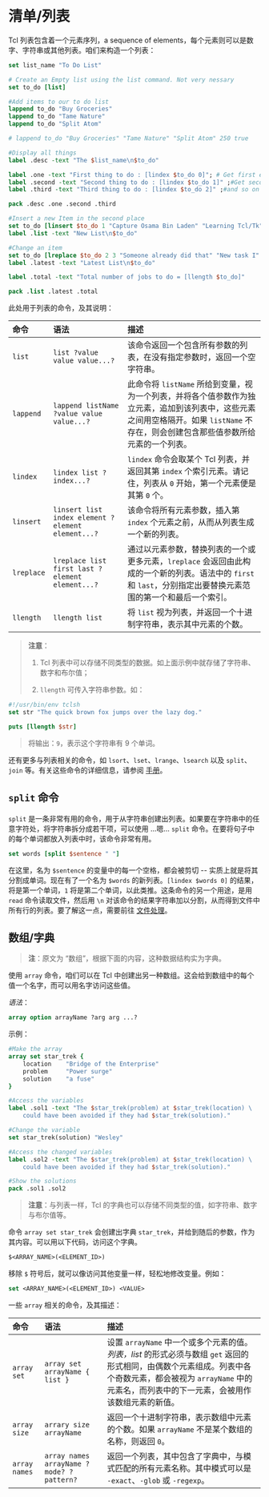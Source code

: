 # 清单/列表

Tcl 列表包含着一个元素序列，a sequence of elements，每个元素则可以是数字、字符串或其他列表。咱们来构造一个列表：


```tcl
set list_name "To Do List"

# Create an Empty list using the list command. Not very nessary
set to_do [list]

#Add items to our to do list
lappend to_do "Buy Groceries"
lappend to_do "Tame Nature"
lappend to_do "Split Atom"

# lappend to_do "Buy Groceries" "Tame Nature" "Split Atom" 250 true

#Display all things
label .desc -text "The $list_name\n$to_do"

label .one -text "First thing to do : [lindex $to_do 0]"; # Get first element
label .second -text "Second thing to do : [lindex $to_do 1]" ;#Get second element
label .third -text "Third thing to do : [lindex $to_do 2]" ;#and so on

pack .desc .one .second .third

#Insert a new Item in the second place
set to_do [linsert $to_do 1 "Capture Osama Bin Laden" "Learning Tcl/Tk"]
label .list -text "New List\n$to_do"

#Change an item
set to_do [lreplace $to_do 2 3 "Someone already did that" "New task I" "Making food"]
label .latest -text "Latest List\n$to_do"

label .total -text "Total number of jobs to do = [llength $to_do]"

pack .list .latest .total
```

此处用于列表的命令，及其说明：


| 命令 | 语法 | 描述 |
| :-- | :-- | :-- |
| `list` | `list ?value value value...?` | 该命令返回一个包含所有参数的列表，在没有指定参数时，返回一个空字符串。|
| `lappend` | `lappend listName ?value value value...?` | 此命令将 `listName` 所给到变量，视为一个列表，并将各个值参数作为独立元素，追加到该列表中，这些元素之间用空格隔开。如果 `listName` 不存在，则会创建包含那些值参数所给元素的一个列表。 |
| `lindex` | `lindex list ?index...?` | `lindex` 命令会取某个 Tcl 列表，并返回其第 `index` 个索引元素。请记住，列表从 `0` 开始，第一个元素便是其第 `0` 个。 |
| `linsert` | `linsert list index element ?element element...?` | 该命令将所有元素参数，插入第 `index` 个元素之前，从而从列表生成一个新的列表。 |
| `lreplace` | `lreplace list first last ?element element...?` | 通过以元素参数，替换列表的一个或更多元素，`lreplace` 会返回由此构成的一个新的列表。语法中的 `first` 和 `last`，分别指定出要替换元素范围的第一个和最后一个索引。 |
| `llength` | `llength list` | 将 `list` 视为列表，并返回一个十进制字符串，表示其中元素的个数。 |

> **注意**：
>
> 1. Tcl 列表中可以存储不同类型的数据。如上面示例中就存储了字符串、数字和布尔值；
>
> 2. `llength` 可传入字符串参数。如：

```tcl
#!/usr/bin/env tclsh
set str "The quick brown fox jumps over the lazy dog."

puts [llength $str]
```

> 将输出：`9`，表示这个字符串有 9 个单词。

还有更多与列表相关的命令，如 `lsort`、`lset`、`lrange`、`lsearch` 以及 `split`、`join` 等。有关这些命令的详细信息，请参阅 [手册](https://tcl.tk/man/tcl8.6.13/TclCmd/list.html)。


## **`split`** 命令

`split` 是一条非常有用的命令，用于从字符串创建出列表。如果要在字符串中的任意字符处，将字符串拆分成若干项，可以使用 ...嗯... `split` 命令。在要将句子中的每个单词都放入列表中时，该命令非常有用。

```tcl
set words [split $sentence " "]
```


在这里，名为 `$sentence` 的变量中的每一个空格，都会被剪切 -- 实质上就是将其分割成单词。现在有了一个名为 `$words` 的新列表。`[lindex $words 0]` 的结果，将是第一个单词，`1` 将是第二个单词，以此类推。这条命令的另一个用途，是用 `read` 命令读取文件，然后用 `\n` 对该命令的结果字符串加以分割，从而得到文件中所有行的列表。要了解这一点，需要前往 [文件处理](./file.md)。


## 数组/字典

> **注**：原文为 “数组”，根据下面的内容，这种数据结构实为字典。

使用 `array` 命令，咱们可以在 Tcl 中创建出另一种数组。这会给到数组中的每个值一个名字，而可以用名字访问这些值。


*语法*：

```tcl
array option arrayName ?arg arg ...?
```

示例：

```tcl
#Make the array
array set star_trek {
	location	"Bridge of the Enterprise"
	problem		"Power surge"
	solution	"a fuse"
}

#Access the variables
label .sol1 -text "The $star_trek(problem) at $star_trek(location) \
	could have been avoided if they had $star_trek(solution)."

#Change the variable
set star_trek(solution)	"Wesley"

#Access the changed variables
label .sol2 -text "The $star_trek(problem) at $star_trek(location) \
	could have been avoided if they had $star_trek(solution)."

#Show the solutions
pack .sol1 .sol2
```

> **注意**：与列表一样，Tcl 的字典也可以存储不同类型的值，如字符串、数字与布尔值等。

命令 `array set star_trek` 会创建出字典 `star_trek`，并给到随后的参数，作为其内容。可以用以下代码，访问这个字典。

```tcl
$<ARRAY_NAME>(<ELEMENT_ID>)
```

移除 `$` 符号后，就可以像访问其他变量一样，轻松地修改变量。例如：

```tcl
set <ARRAY_NAME>(<ELEMENT_ID>) <VALUE>
```

一些 `array` 相关的命令，及其描述：

| 命令 | 语法 | 描述 |
| :-- | :-- | :-- |
| `array set` | `array set arrayName { list }` | 设置 `arrayName` 中一个或多个元素的值。*列表，list* 的形式必须与数组 `get` 返回的形式相同，由偶数个元素组成。列表中各个奇数元素，都会被视为 `arrayName` 中的元素名，而列表中的下一元素，会被用作该数组元素的新值。 |
| `array size` | `arrary size arrayName` | 返回一个十进制字符串，表示数组中元素的个数。如果 `arrayName` 不是某个数组的名称，则返回 `0`。 |
| `array names` | `array names arrayName ?mode? ?pattern?` | 返回一个列表，其中包含了字典中，与模式匹配的所有元素名称。其中模式可以是 `-exact`、`-glob` 或 `-regexp`。 |
